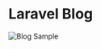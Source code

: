 # Laravel Blog
![Blog Sample](https://screenshotscdn.firefoxusercontent.com/images/2a2e8b72-4ae4-4eee-b901-0e9bb5afd7c7.jpg)
